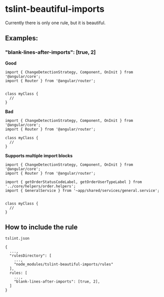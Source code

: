 # tslint-beautiful-imports

Currently there is only one rule, but it is beautiful.

## Examples:

### "blank-lines-after-imports": [true, 2]

**Good**
```
import { ChangeDetectionStrategy, Component, OnInit } from '@angular/core';
import { Router } from '@angular/router';


class myClass {
  //
}
```

**Bad**
```
import { ChangeDetectionStrategy, Component, OnInit } from '@angular/core';
import { Router } from '@angular/router';

class myClass {
  //
}
```

**Supports multiple import blocks**
```
import { ChangeDetectionStrategy, Component, OnInit } from '@angular/core';
import { Router } from '@angular/router';

import { getOrderStatusCodeLabel, getOrderUserTypeLabel } from '../core/helpers/order.helpers';
import { GeneralService } from '~app/shared/services/general.service';


class myClass {
  //
}
```


## How to include the rule

```
tslint.json

{
  ...,
  "rulesDirectory": [
    ...,
    "node_modules/tslint-beautiful-imports/rules"
  ],
  rules: [
    ...,
    "blank-lines-after-imports": [true, 2],
  ]
}
```